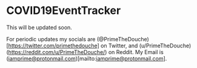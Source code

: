 # COVID19EventTracker

This will be updated soon.


For periodic updates my socials are (@PrimeTheDouche)[https://twitter.com/primethedouche] on Twitter, and (u/PrimeTheDouche)(https://reddit.com/u/PrimeTheDouche/) on Reddit. My Email is (iamprime@protonmail.com)[mailto:iamprime@protonmail.com].
